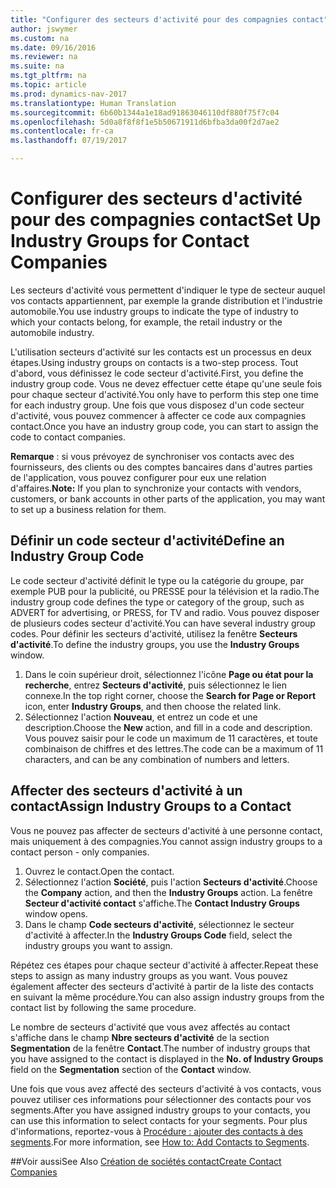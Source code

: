```yaml
---
title: "Configurer des secteurs d'activité pour des compagnies contact"
author: jswymer
ms.custom: na
ms.date: 09/16/2016
ms.reviewer: na
ms.suite: na
ms.tgt_pltfrm: na
ms.topic: article
ms.prod: dynamics-nav-2017
ms.translationtype: Human Translation
ms.sourcegitcommit: 6b60b1344a1e18ad91863046110df880f75f7c04
ms.openlocfilehash: 5d0a8f8f8f1e5b50671911d6bfba3da00f2d7ae2
ms.contentlocale: fr-ca
ms.lasthandoff: 07/19/2017

---
```

# <a name="set-up-industry-groups-for-contact-companies"></a><span data-ttu-id="8b2e7-102">Configurer des secteurs d'activité pour des compagnies contact</span><span class="sxs-lookup"><span data-stu-id="8b2e7-102">Set Up Industry Groups for Contact Companies</span></span>
<span data-ttu-id="8b2e7-103">Les secteurs d'activité vous permettent d'indiquer le type de secteur auquel vos contacts appartiennent, par exemple la grande distribution et l'industrie automobile.</span><span class="sxs-lookup"><span data-stu-id="8b2e7-103">You use industry groups to indicate the type of industry to which your contacts belong, for example, the retail industry or the automobile industry.</span></span>

<span data-ttu-id="8b2e7-104">L'utilisation secteurs d'activité sur les contacts est un processus en deux étapes.</span><span class="sxs-lookup"><span data-stu-id="8b2e7-104">Using industry groups on contacts is a two-step process.</span></span> <span data-ttu-id="8b2e7-105">Tout d'abord, vous définissez le code secteur d'activité.</span><span class="sxs-lookup"><span data-stu-id="8b2e7-105">First, you define the industry group code.</span></span> <span data-ttu-id="8b2e7-106">Vous ne devez effectuer cette étape qu'une seule fois pour chaque secteur d'activité.</span><span class="sxs-lookup"><span data-stu-id="8b2e7-106">You only have to perform this step one time for each industry group.</span></span> <span data-ttu-id="8b2e7-107">Une fois que vous disposez d'un code secteur d'activité, vous pouvez commencer à affecter ce code aux compagnies contact.</span><span class="sxs-lookup"><span data-stu-id="8b2e7-107">Once you have an industry group code, you can start to assign the code to contact companies.</span></span>

<span data-ttu-id="8b2e7-108">**Remarque** : si vous prévoyez de synchroniser vos contacts avec des fournisseurs, des clients ou des comptes bancaires dans d'autres parties de l'application, vous pouvez configurer pour eux une relation d'affaires.</span><span class="sxs-lookup"><span data-stu-id="8b2e7-108">**Note:** If you plan to synchronize your contacts with vendors, customers, or bank accounts in other parts of the application, you may want to set up a business relation for them.</span></span>

## <a name="define-an-industry-group-code"></a><span data-ttu-id="8b2e7-109">Définir un code secteur d'activité</span><span class="sxs-lookup"><span data-stu-id="8b2e7-109">Define an Industry Group Code</span></span>
<span data-ttu-id="8b2e7-110">Le code secteur d'activité définit le type ou la catégorie du groupe, par exemple PUB pour la publicité, ou PRESSE pour la télévision et la radio.</span><span class="sxs-lookup"><span data-stu-id="8b2e7-110">The industry group code defines the type or category of the group, such as ADVERT for advertising, or PRESS, for TV and radio.</span></span> <span data-ttu-id="8b2e7-111">Vous pouvez disposer de plusieurs codes secteur d'activité.</span><span class="sxs-lookup"><span data-stu-id="8b2e7-111">You can have several industry group codes.</span></span> <span data-ttu-id="8b2e7-112">Pour définir les secteurs d'activité, utilisez la fenêtre **Secteurs d'activité**.</span><span class="sxs-lookup"><span data-stu-id="8b2e7-112">To define the industry groups, you use the **Industry Groups** window.</span></span>

1. <span data-ttu-id="8b2e7-113">Dans le coin supérieur droit, sélectionnez l'icône **Page ou état pour la recherche**, entrez **Secteurs d'activité**, puis sélectionnez le lien connexe.</span><span class="sxs-lookup"><span data-stu-id="8b2e7-113">In the top right corner, choose the **Search for Page or Report** icon, enter **Industry Groups**, and then choose the related link.</span></span>
2. <span data-ttu-id="8b2e7-114">Sélectionnez l'action **Nouveau**, et entrez un code et une description.</span><span class="sxs-lookup"><span data-stu-id="8b2e7-114">Choose the **New** action, and fill in a code and description.</span></span> <span data-ttu-id="8b2e7-115">Vous pouvez saisir pour le code un maximum de 11 caractères, et toute combinaison de chiffres et des lettres.</span><span class="sxs-lookup"><span data-stu-id="8b2e7-115">The code can be a maximum of 11 characters, and can be any combination of numbers and letters.</span></span>

## <a name="assign-industry-groups-to-a-contact"></a><span data-ttu-id="8b2e7-116">Affecter des secteurs d'activité à un contact</span><span class="sxs-lookup"><span data-stu-id="8b2e7-116">Assign Industry Groups to a Contact</span></span>
<span data-ttu-id="8b2e7-117">Vous ne pouvez pas affecter de secteurs d'activité à une personne contact, mais uniquement à des compagnies.</span><span class="sxs-lookup"><span data-stu-id="8b2e7-117">You cannot assign industry groups to a contact person - only companies.</span></span>

1. <span data-ttu-id="8b2e7-118">Ouvrez le contact.</span><span class="sxs-lookup"><span data-stu-id="8b2e7-118">Open the contact.</span></span>
2. <span data-ttu-id="8b2e7-119">Sélectionnez l'action **Société**, puis l'action **Secteurs d'activité**.</span><span class="sxs-lookup"><span data-stu-id="8b2e7-119">Choose the **Company** action, and then the **Industry Groups** action.</span></span> <span data-ttu-id="8b2e7-120">La fenêtre **Secteur d'activité contact** s'affiche.</span><span class="sxs-lookup"><span data-stu-id="8b2e7-120">The **Contact Industry Groups** window opens.</span></span>
3. <span data-ttu-id="8b2e7-121">Dans le champ **Code secteurs d'activité**, sélectionnez le secteur d'activité à affecter.</span><span class="sxs-lookup"><span data-stu-id="8b2e7-121">In the **Industry Groups Code** field, select the industry groups you want to assign.</span></span>

<span data-ttu-id="8b2e7-122">Répétez ces étapes pour chaque secteur d'activité à affecter.</span><span class="sxs-lookup"><span data-stu-id="8b2e7-122">Repeat these steps to assign as many industry groups as you want.</span></span> <span data-ttu-id="8b2e7-123">Vous pouvez également affecter des secteurs d'activité à partir de la liste des contacts en suivant la même procédure.</span><span class="sxs-lookup"><span data-stu-id="8b2e7-123">You can also assign industry groups from the contact list by following the same procedure.</span></span>

<span data-ttu-id="8b2e7-124">Le nombre de secteurs d'activité que vous avez affectés au contact s'affiche dans le champ **Nbre secteurs d'activité** de la section **Segmentation** de la fenêtre **Contact**.</span><span class="sxs-lookup"><span data-stu-id="8b2e7-124">The number of industry groups that you have assigned to the contact is displayed in the **No. of Industry Groups** field on the **Segmentation** section of the **Contact** window.</span></span>

<span data-ttu-id="8b2e7-125">Une fois que vous avez affecté des secteurs d'activité à vos contacts, vous pouvez utiliser ces informations pour sélectionner des contacts pour vos segments.</span><span class="sxs-lookup"><span data-stu-id="8b2e7-125">After you have assigned industry groups to your contacts, you can use this information to select contacts for your segments.</span></span> <span data-ttu-id="8b2e7-126">Pour plus d'informations, reportez-vous à [Procédure : ajouter des contacts à des segments](marketing-add-contact-segment.md).</span><span class="sxs-lookup"><span data-stu-id="8b2e7-126">For more information, see [How to: Add Contacts to Segments](marketing-add-contact-segment.md).</span></span>

##<a name="see-also"></a><span data-ttu-id="8b2e7-127">Voir aussi</span><span class="sxs-lookup"><span data-stu-id="8b2e7-127">See Also</span></span>
[<span data-ttu-id="8b2e7-128">Création de sociétés contact</span><span class="sxs-lookup"><span data-stu-id="8b2e7-128">Create Contact Companies</span></span>](marketing-create-contact-companies.md)

